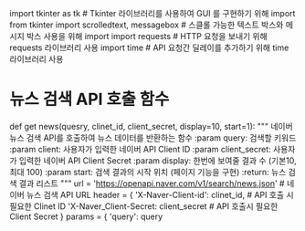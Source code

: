 import tkinter as tk # Tkinter 라이브러리를 사용하여 GUI 를 구현하기 위해 import
from tkinter import scrolledtext, messagebox # 스클롤 가능한 텍스트 박스와 메시지 박스 사용을 위해 import
import requests # HTTP 요청을 보내기 위해 requests 라이브러리 사용
import time # API 요청간 딜레이를 추가하기 위해 time 라이브러리 사용

# 뉴스 검색 API 호출 함수
def get news(quesry, clinet_id, client_secret, display=10, start=1):
  """
  네이버 뉴스 검색 API를 호출하여 뉴스 데이터를 반환하는 함수
  :param query:  검색할 키워드
  :param client: 사용자가 입력한 네이버 API Client ID
  :param client_secret: 사용자가 입력한 네이버 API Client Secret
  :param display: 한번에 보여줄 결과 수 (기본10, 최대 100)
  :param start: 검색 결과의 시작 위치 (페이지 기능을 구현)
  :return: 뉴스 검색 결과 리스트
  """
  url = 'https://openapi.naver.com/v1/search/news.json' # 네이버 뉴스 검색 API URL
  header = {
  'X-Naver-Client-id': clinet_id, # API 호출 시 필요한 Clinet ID
  'X-Naver_Client-Secret: client_secret # API 호출시 필요한 Client Secret
  }
  params = {
        'query': query
